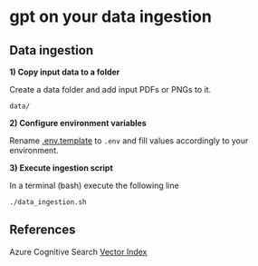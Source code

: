 # gpt on your data ingestion

## Data ingestion

**1) Copy input data to a folder**

Create a data folder and add input PDFs or PNGs to it.

```data/```

**2) Configure environment variables**

Rename [.env.template](.env.template) to ```.env``` and fill values accordingly to your environment.

**3) Execute ingestion script** 

In a terminal (bash) execute the following line

```./data_ingestion.sh```

## References

Azure Cognitive Search [Vector Index](https://github.com/Azure/cognitive-search-vector-pr/)
